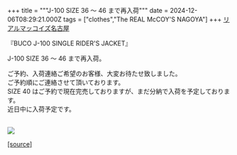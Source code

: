 +++
title = """J-100 SIZE 36 ～ 46 まで再入荷"""
date = 2024-12-06T08:29:21.000Z
tags = ["clothes","The REAL McCOY'S NAGOYA"]
+++
[リアルマッコイズ名古屋](https://www.instagram.com/explore/tags/%E3%83%AA%E3%82%A2%E3%83%AB%E3%83%9E%E3%83%83%E3%82%B3%E3%82%A4%E3%82%BA%E5%90%8D%E5%8F%A4%E5%B1%8B/)  
  
『BUCO J-100 SINGLE RIDER'S JACKET』  
  
J-100 SIZE 36 ～ 46 まで再入荷。  
  
ご予約、入荷連絡ご希望のお客様、大変お待たせ致しました。  
ご予約順にご連絡させて頂いております。  
SIZE 40 はご予約で現在完売しておりますが、まだ分納で入荷を予定しております。  
近日中に入荷予定です。  
 

[![](https://stat.ameba.jp/user_images/20241206/17/realmccoy-nagoya/d6/ff/j/o2795279515518405319.jpg)](https://stat.ameba.jp/user_images/20241206/17/realmccoy-nagoya/d6/ff/j/o2795279515518405319.jpg)

[[source]](https://ameblo.jp/realmccoy-nagoya/entry-12877678043.html)
